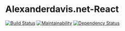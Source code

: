 # Alexanderdavis.net-React
[![Build Status](https://travis-ci.com/alexander7161/Alexanderdavis.net-React.svg?branch=master)](https://travis-ci.com/alexander7161/Alexanderdavis.net-React)
[![Maintainability](https://api.codeclimate.com/v1/badges/a99a88d28ad37a79dbf6/maintainability)](https://codeclimate.com/github/alexander7161/Alexanderdavis.net-React)
[![Dependency Status](https://david-dm.org/alexander7161/alexanderdavis.net-react.svg)](https://david-dm.org/alexander7161/alexanderdavis.net-react) 
